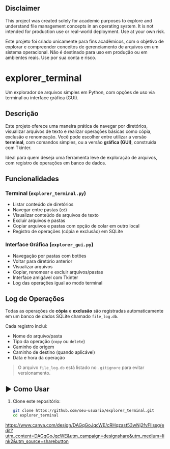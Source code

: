 ## Disclaimer

This project was created solely for academic purposes to explore and understand file management concepts in an operating system. It is not intended for production use or real-world deployment. Use at your own risk.  

Este projeto foi criado unicamente para fins acadêmicos, com o objetivo de explorar e compreender conceitos de gerenciamento de arquivos em um sistema operacional. Não é destinado para uso em produção ou em ambientes reais. Use por sua conta e risco.


# explorer_terminal

Um explorador de arquivos simples em Python, com opções de uso via terminal ou interface gráfica (GUI).

##  Descrição

Este projeto oferece uma maneira prática de navegar por diretórios, visualizar arquivos de texto e realizar operações básicas como cópia, exclusão e renomeação. Você pode escolher entre utilizar a versão **terminal**, com comandos simples, ou a versão **gráfica (GUI)**, construída com Tkinter.

Ideal para quem deseja uma ferramenta leve de exploração de arquivos, com registro de operações em banco de dados.

##  Funcionalidades

### Terminal (`explorer_terminal.py`)
- Listar conteúdo de diretórios
- Navegar entre pastas (`cd`)
- Visualizar conteúdo de arquivos de texto
- Excluir arquivos e pastas
- Copiar arquivos e pastas com opção de colar em outro local
- Registro de operações (cópia e exclusão) em SQLite

### Interface Gráfica (`explorer_gui.py`)
- Navegação por pastas com botões
- Voltar para diretório anterior
- Visualizar arquivos
- Copiar, renomear e excluir arquivos/pastas
- Interface amigável com Tkinter
- Log das operações igual ao modo terminal

##  Log de Operações

Todas as operações de **cópia** e **exclusão** são registradas automaticamente em um banco de dados SQLite chamado `file_log.db`.

Cada registro inclui:
- Nome do arquivo/pasta
- Tipo da operação (`copy` ou `delete`)
- Caminho de origem
- Caminho de destino (quando aplicável)
- Data e hora da operação

>  O arquivo `file_log.db` está listado no `.gitignore` para evitar versionamento.

## ▶️ Como Usar

1. Clone este repositório:
   ```bash
   git clone https://github.com/seu-usuario/explorer_terminal.git
   cd explorer_terminal


https://www.canva.com/design/DAGqGoJqcWE/cRHqzast53wNj2fvFIlssg/edit?utm_content=DAGqGoJqcWE&utm_campaign=designshare&utm_medium=link2&utm_source=sharebutton